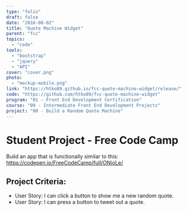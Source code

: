 ```yaml
---
type: "folio"
draft: false
date: "2016-08-02"
title: "Quote Machine Widget"
parent: "fcc"
topics:
  - "code"
tools:
  - "bootstrap"
  - "jquery"
  - "API"
cover: "cover.png"
photo:
  - "mockup-mobile.png"
link: "https://htko89.github.io/fcc-quote-machine-widget/release/"
code: "https://github.com/htko89/fcc-quote-machine-widget"
program: "01 - Front End Development Certification"
course: "09 - Intermediate Front End Development Projects"
project: "00 - Build a Random Quote Machine"
---
```

# Student Project - Free Code Camp
Build an app that is functionally similar to this: https://codepen.io/FreeCodeCamp/full/ONjoLe/

## Project Criteria:
* User Story: I can click a button to show me a new random quote.
* User Story: I can press a button to tweet out a quote.
